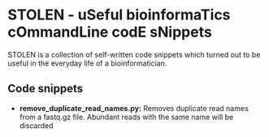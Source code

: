 # STOLEN - uSeful bioinformaTics cOmmandLine codE sNippets
STOLEN is a collection of self-written code snippets which turned out to be useful in the everyday life of a bioinformatician.


## Code snippets
* **remove_duplicate_read_names.py:** Removes duplicate read names from a fastq.gz file. Abundant reads with the same name will be discarded
